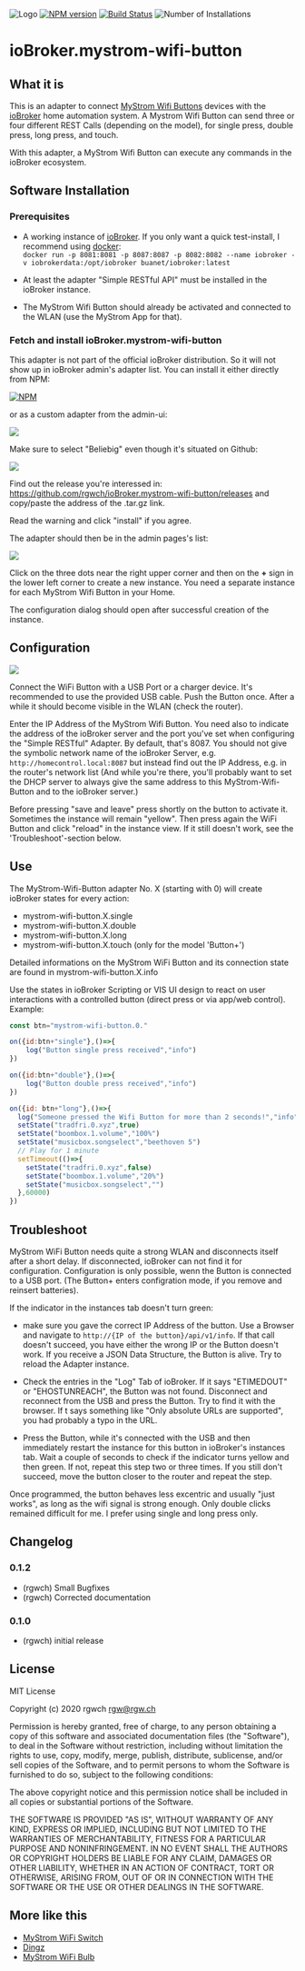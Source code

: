 ![Logo](admin/mystrom-wifi-button.png)
[![NPM version](http://img.shields.io/npm/v/iobroker.mystrom-wifi-button.svg)](https://www.npmjs.com/package/iobroker.mystrom-wifi-button)
[![Build Status](https://travis-ci.com/rgwch/ioBroker.mystrom-wifi-button.svg?branch=master)](https://travis-ci.com/rgwch/ioBroker.mystrom-wifi-button)
![Number of Installations](http://iobroker.live/badges/mystrom-wifi-button-installed.svg) 


# ioBroker.mystrom-wifi-button

## What it is

This is an adapter to connect [MyStrom Wifi Buttons](https://mystrom.ch/de/wifi-button/) devices with the [ioBroker](http://iobroker.net) home automation system. A Mystrom Wifi Button can send three or four different REST Calls (depending on the model), for single press, double press, long press, and touch.

With this adapter, a MyStrom Wifi Button can execute any commands in the ioBroker ecosystem.


## Software Installation

### Prerequisites

- A working instance of [ioBroker](http://www.iobroker.net). If you only want a quick test-install, I recommend using [docker](https://www.docker.com/):  
`docker run -p 8081:8081 -p 8087:8087 -p 8082:8082 --name iobroker -v iobrokerdata:/opt/iobroker buanet/iobroker:latest`

- At least the adapter "Simple RESTful API" must be installed in the ioBroker instance.

- The MyStrom Wifi Button should already be activated and connected to the WLAN (use the MyStrom App for that).

### Fetch and install ioBroker.mystrom-wifi-button

This adapter is not part of the official ioBroker distribution. So it will not show up in ioBroker admin's adapter list. You can install it either directly from NPM:

[![NPM](https://nodei.co/npm/iobroker.mystrom-wifi-button.png)](https://nodei.co/npm/iobroker.mystrom-wifi-button/)

or as a custom adapter from the admin-ui:

![](rsc/dingz_1.jpg)

Make sure to select "Beliebig" even though it's situated on Github:

![](rsc/button_2.jpg)

Find out the release you're interessed in: <https://github.com/rgwch/ioBroker.mystrom-wifi-button/releases> and copy/paste the address of the .tar.gz link.

Read the warning and click "install" if you agree.

The adapter should then be in the admin pages's list:

![](rsc/button_3.jpg)

Click on the three dots near the right upper corner and then on the **+** sign in the lower left corner to create a new instance. You need a separate instance for each MyStrom Wifi Button in your Home.

The configuration dialog should open after successful creation of the instance. 

## Configuration

![](rsc/button_4.jpg)

Connect the WiFi Button with a USB Port or a charger device. It's recommended to use the provided USB cable. Push the Button once. After a while it should become visible in the WLAN (check the router).

Enter the IP Address of the MyStrom Wifi Button. You need also to indicate the address of the ioBroker server and the port you've set when configuring the "Simple RESTful" Adapter. By default, that's 8087. You should not give the symbolic network name of the ioBroker Server, e.g. `http://homecontrol.local:8087` but instead find out the IP Address, e.g. in the router's network list (And while you're there, you'll probably want to set the DHCP server to always give the same address to this MyStrom-Wifi-Button and to the ioBroker server.)

Before pressing "save and leave" press shortly on the button to activate it. Sometimes the instance will remain "yellow". Then press again the WiFi Button and click "reload" in the instance view. If it still doesn't work, see the 'Troubleshoot'-section below.

## Use

The MyStrom-Wifi-Button adapter No. X (starting with 0) will create ioBroker states for every action:

* mystrom-wifi-button.X.single 
* mystrom-wifi-button.X.double
* mystrom-wifi-button.X.long
* mystrom-wifi-button.X.touch  (only for the model 'Button+')

Detailed informations on the MyStrom WiFi Button and its connection state are found in mystrom-wifi-button.X.info

Use the states in ioBroker Scripting or VIS UI design to react on user interactions with a controlled button (direct press or via app/web control). Example:

```javascript
const btn="mystrom-wifi-button.0."

on({id:btn+"single"},()=>{
    log("Button single press received","info")
})

on({id:btn+"double"},()=>{
    log("Button double press received","info")
})

on({id: btn+"long"},()=>{
  log("Someone pressed the Wifi Button for more than 2 seconds!","info")
  setState("tradfri.0.xyz",true)
  setState("boombox.1.volume","100%")
  setState("musicbox.songselect","beethoven 5")
  // Play for 1 minute
  setTimeout(()=>{
    setState("tradfri.0.xyz",false)
    setState("boombox.1.volume","20%")
    setState("musicbox.songselect","")
  },60000)
})
```

## Troubleshoot
MyStrom WiFi Button needs quite a strong WLAN and disconnects itself after a short delay. If disconnected, ioBroker can not find it for configuration. Configuration is only possible, wenn the Button is connected to a USB port. (The Button+ enters configration mode, if you remove and reinsert batteries).

If the indicator in the instances tab doesn't turn green:

* make sure you gave the correct IP Address of the button. Use a Browser and navigate to `http://{IP of the button}/api/v1/info`. If that call doesn't succeed, you have either the wrong IP or the Button doesn't work. If you receive a JSON Data Structure, the Button is alive. Try to reload the Adapter instance.

* Check the entries in the "Log" Tab of ioBroker. If it says "ETIMEDOUT" or "EHOSTUNREACH", the Button was not found. Disconnect and reconnect from the USB and press the Button. Try to find it with the browser.  If t says something like "Only absolute URLs are supported", you had probably a typo in the URL.

* Press the Button, while it's connected with the USB and then immediately restart the instance for this button in ioBroker's instances tab. Wait a couple of seconds to check if the indicator turns yellow and then green. If not, repeat this step two or three times. If you still don't succeed, move the button closer to the router and repeat the step.

Once programmed, the button behaves less excentric and usually "just works", as long as the wifi signal is strong enough. Only double clicks remained difficult for me. I prefer using single and long press only.


## Changelog

### 0.1.2
* (rgwch) Small Bugfixes
* (rgwch) Corrected documentation

### 0.1.0
* (rgwch) initial release

## License
MIT License

Copyright (c) 2020 rgwch <rgw@rgw.ch>

Permission is hereby granted, free of charge, to any person obtaining a copy
of this software and associated documentation files (the "Software"), to deal
in the Software without restriction, including without limitation the rights
to use, copy, modify, merge, publish, distribute, sublicense, and/or sell
copies of the Software, and to permit persons to whom the Software is
furnished to do so, subject to the following conditions:

The above copyright notice and this permission notice shall be included in all
copies or substantial portions of the Software.

THE SOFTWARE IS PROVIDED "AS IS", WITHOUT WARRANTY OF ANY KIND, EXPRESS OR
IMPLIED, INCLUDING BUT NOT LIMITED TO THE WARRANTIES OF MERCHANTABILITY,
FITNESS FOR A PARTICULAR PURPOSE AND NONINFRINGEMENT. IN NO EVENT SHALL THE
AUTHORS OR COPYRIGHT HOLDERS BE LIABLE FOR ANY CLAIM, DAMAGES OR OTHER
LIABILITY, WHETHER IN AN ACTION OF CONTRACT, TORT OR OTHERWISE, ARISING FROM,
OUT OF OR IN CONNECTION WITH THE SOFTWARE OR THE USE OR OTHER DEALINGS IN THE
SOFTWARE.

## More like this

* [MyStrom WiFi Switch](http://github.com/rgwch/ioBroker.mystrom-wifi-switch)
* [Dingz](http://github.com/rgwch/ioBroker.dingz)
* [MyStrom WiFi Bulb](http://github.com/rgwch/ioBroker.mystrom-wifi-bulb)
